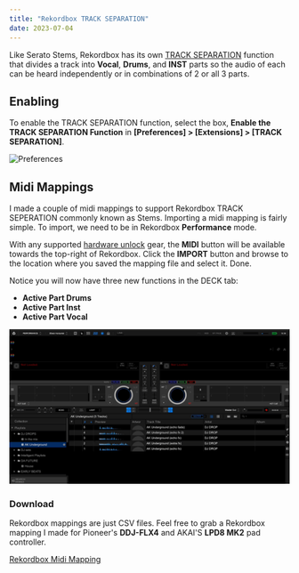 ```yaml
---
title: "Rekordbox TRACK SEPARATION"
date: 2023-07-04
---
```

Like Serato Stems, Rekordbox has its own [TRACK SEPARATION](https://rekordbox.com/en/support/faq/trackseperation-6/#faq-q600181) function that divides a track into **Vocal**, **Drums**, and **INST** parts so the audio of each can be heard independently or in combinations of 2 or all 3 parts.

## Enabling
To enable the TRACK SEPARATION function, select the box, **Enable the TRACK SEPARATION Function** in **[Preferences] > [Extensions] > [TRACK SEPARATION]**.

![Preferences](https://cdn.rekordbox.com/files/20230314163937/trackseparation_en.png)

## Midi Mappings
I made a couple of midi mappings to support Rekordbox TRACK SEPERATION commonly known as Stems. Importing a midi mapping is fairly simple. To import, we need to be in Rekordbox **Performance** mode. 

With any supported [hardware unlock](https://rekordbox.com/en/support/hardware-unlock/) gear, the **MIDI** button will be available towards the top-right of Rekordbox. Click the **IMPORT** button and browse to the location where you saved the mapping file and select it. Done.

Notice you will now have three new functions in the DECK tab:
- **Active Part Drums**
- **Active Part Inst**
- **Active Part Vocal**

![Import](https://raw.githubusercontent.com/KDN-Cloud/b.aklein.studio/main/attachments/rekordbox/rekordbox_midi_mappings.gif "Rekordbox Midi Mappings Import")

### Download
Rekordbox mappings are just CSV files. Feel free to grab a Rekordbox mapping I made for Pioneer's **DDJ-FLX4** and AKAI'S **LPD8 MK2** pad controller.

<a href="https://github.com/KDN-Cloud/b.aklein.studio/tree/e47d3e597d4eff0d6e430ebfe0520dd397d1c406/attachments/rekordbox/midi-mappings">Rekordbox Midi Mapping</a>
